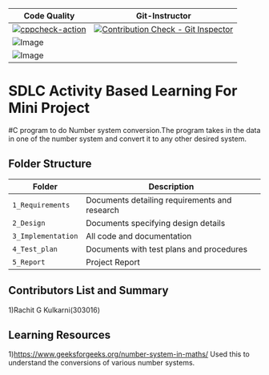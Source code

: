 
|                        Code Quality                                                        | Git-Instructor   |                                                         
| ------------------------------------------------------------------------------------------ |------------------|    
|[![cppcheck-action](https://github.com/rachit-kulkarni/Mini_project_303016/actions/workflows/cppcheck.yml/badge.svg)](https://github.com/rachit-kulkarni/Mini_project_303016/actions/workflows/cppcheck.yml)|[![Contribution Check - Git Inspector](https://github.com/rachit-kulkarni/Mini_project_303016/actions/workflows/Git_Inspector.yml/badge.svg)](https://github.com/rachit-kulkarni/Mini_project_303016/actions/workflows/Git_Inspector.yml)
|![Image](https://www.code-inspector.com/project/24939/status/svg)                           |
|![Image](https://www.code-inspector.com/project/24939/score/svg)                            |
                                                 
  



# SDLC Activity Based Learning For Mini Project 

#C program to do Number system conversion.The program takes in the data in one of the number system and convert it to any other desired system.


## Folder Structure
Folder             | Description
-------------------| -----------------------------------------
`1_Requirements`   | Documents detailing requirements and research
`2_Design`         | Documents specifying design details
`3_Implementation` | All code and documentation
`4_Test_plan`      | Documents with test plans and procedures
`5_Report`         | Project Report


## Contributors List and Summary

1)Rachit G Kulkarni(303016)

## Learning Resources
1)https://www.geeksforgeeks.org/number-system-in-maths/ Used this to understand the conversions of various number systems.
